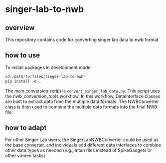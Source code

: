 # singer-lab-to-nwb

## overview

This repository contains code for converting singer lab data to nwb format

## how to use

To install packages in development mode

```python
cd /path/to/files/singer-lab-to-nwb/
pip install -e .
```

The main conversion script is `convert_singer_lab_data.py`. This script uses the nwb_conversion_tools workflow.
In this workflow, DataInterface classes are built to extract data from the multiple data formats.
The NWBConverter class is then used to combine the  multiple data formats into the final NWB file.

## how to adapt

For other Singer Lab users, the SingerLabNWBConverter could be used as the base converter, and individuals add different
data interfaces to combine other data types as needed (e.g., Intan files instead of SpikeGadgets or other virmen tasks)
